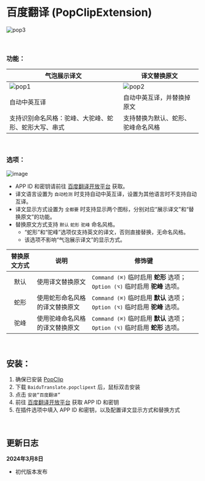 # 百度翻译 (PopClipExtension)

![pop3](https://github.com/iibob/PopClipExtension/assets/10295975/44efa236-896d-4160-9751-19fa8beaae92)

<br/>

### 功能：
|气泡展示译文|译文替换原文|
|---|---|
|![pop1](https://github.com/iibob/PopClipExtension/assets/10295975/1c1cc389-c287-4297-82e7-4e5496abdec7)|![pop2](https://github.com/iibob/PopClipExtension/assets/10295975/3bd54f6e-1857-4db1-9820-8a2f40bb4776)|
|自动中英互译|自动中英互译，并替换掉原文|
|支持识别命名风格：驼峰、大驼峰、蛇形、蛇形大写、串式|支持替换为默认、蛇形、驼峰命名风格|
<br/>

### 选项：
![image](https://github.com/iibob/PopClipExtension/assets/10295975/408280aa-81bf-4195-9236-9fb97178d77d)
- APP ID 和密钥请前往 [百度翻译开放平台](https://api.fanyi.baidu.com/doc/21) 获取。
- 译文语言设置为 `自动检测` 时支持自动中英互译，设置为其他语言时不支持自动互译。
- 译文显示方式设置为 `全都要` 时支持显示两个图标，分别对应“展示译文”和“替换原文”的功能。
- 替换原文方式支持 `默认` `蛇形` `驼峰` 命名风格。
  - “蛇形”和“驼峰”选项仅支持英文的译文，否则直接替换，无命名风格。
  - 该选项不影响“气泡展示译文”的显示方式。

|替换原文方式|说明|修饰键|
|:---:|---|---|
|默认|使用译文替换原文|`Command (⌘)` 临时启用 **蛇形** 选项；`Option (⌥)` 临时启用 **驼峰** 选项。|
|蛇形|使用蛇形命名风格的译文替换原文|`Command (⌘)` 临时启用 **默认** 选项；`Option (⌥)` 临时启用 **驼峰** 选项。|
|驼峰|使用驼峰命名风格的译文替换原文|`Command (⌘)` 临时启用 **默认** 选项；`Option (⌥)` 临时启用 **蛇形** 选项。|
<br/>

## 安装：
1. 确保已安装 [PopClip](https://www.popclip.app/)
2. 下载 `BaiduTranslate.popclipext` 后，鼠标双击安装
3. 点击 `安装“百度翻译”`
4. 前往 [百度翻译开放平台](https://api.fanyi.baidu.com/doc/21) 获取 APP ID 和密钥
5. 在插件选项中填入 APP ID 和密钥，以及配置译文显示方式和替换方式
<br/>

## 更新日志
**2024年3月8日**
- 初代版本发布
